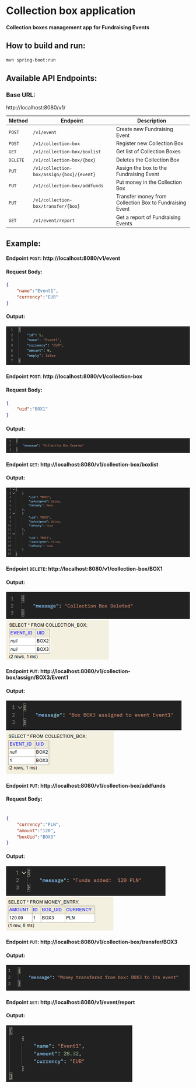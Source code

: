 # Collection box application
#### Collection boxes management app for Fundraising Events
## How to build and run:
```bash
mvn spring-boot:run
```

## Available API Endpoints:
### Base URL:
http://localhost:8080/v1/

| Method   | Endpoint                                  | Description                                             |
|----------|-------------------------------------------|---------------------------------------------------------|
| `POST`   | `/v1/event`                               | Create new Fundraising Event                            |
| `POST`   | `/v1/collection-box`                      | Register new Collection Box                             |
| `GET`    | `/v1/collection-box/boxlist`              | Get list of Collection Boxes                            |
| `DELETE` | `/v1/collection-box/{box}`                | Deletes the Collection Box                              | 
| `PUT`    | `/v1/collection-box/assign/{box}/{event}` | Assign the box to the Fundraising Event                 |
| `PUT`    | `/v1/collection-box/addfunds`             | Put money in the Collection Box                         |
| `PUT`    | `/v1/collection-box/transfer/{box}`       | Transfer money from Collection Box to Fundraising Event |
| `GET`    | `/v1/event/report`                        | Get a report of Fundraising Events                      |



## Example:
#### Endpoint `POST`: http://localhost:8080/v1/event
#### Request Body:
```json
{
    "name":"Event1",
    "currency":"EUR"
}
```
#### Output:
![img1](.media/img1.png)


#### Endpoint `POST`: http://localhost:8080/v1/collection-box
#### Request Body:
```json
{
    "uid":"BOX1"
}
```
#### Output:
![img2](.media/img2.png)

#### Endpoint `GET`: http://localhost:8080/v1/collection-box/boxlist
#### Output:
![img3](.media/img3.png)




#### Endpoint `DELETE`: http://localhost:8080/v1/collection-box/BOX1
#### Output:
![img4](.media/img4.png)
![img5](.media/img5.png)



#### Endpoint `PUT`: http://localhost:8080/v1/collection-box/assign/BOX3/Event1
#### Output:
![img6](.media/img6.png)
![img7](.media/img7.png)

#### Endpoint `PUT`: http://localhost:8080/v1/collection-box/addfunds
#### Request Body:
```json

{
    "currency":"PLN",
    "amount":"120",
    "boxUid":"BOX3"
}
```
#### Output:
![img8](.media/img8.png)
![img9](.media/img9.png)

#### Endpoint `PUT`: http://localhost:8080/v1/collection-box/transfer/BOX3
#### Output:
![img10](.media/img10.png)
#### Endpoint `GET`: http://localhost:8080/v1/event/report
#### Output:
![img11](.media/img11.png)